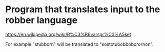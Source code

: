 # Program that translates input to the robber language
https://en.wikipedia.org/wiki/R%C3%B6varspr%C3%A5ket

For example "stubborn" will be translated to "sostotubobboborornon".
